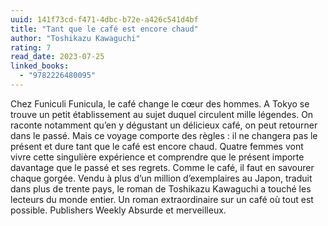 ```yaml
---
uuid: 141f73cd-f471-4dbc-b72e-a426c541d4bf
title: "Tant que le café est encore chaud"
author: "Toshikazu Kawaguchi"
rating: 7
read_date: 2023-07-25
linked_books:
  - "9782226480095"
---
```


Chez Funiculi Funicula, le café change le cœur des hommes. A Tokyo se trouve un petit établissement au sujet duquel circulent mille légendes. On raconte notamment qu’en y dégustant un délicieux café, on peut retourner dans le passé. Mais ce voyage comporte des règles : il ne changera pas le présent et dure tant que le café est encore chaud. Quatre femmes vont vivre cette singulière expérience et comprendre que le présent importe davantage que le passé et ses regrets. Comme le café, il faut en savourer chaque gorgée. Vendu à plus d’un million d’exemplaires au Japon, traduit dans plus de trente pays, le roman de Toshikazu Kawaguchi a touché les lecteurs du monde entier. Un roman extraordinaire sur un café où tout est possible. Publishers Weekly Absurde et merveilleux.